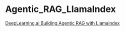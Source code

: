 # Agentic_RAG_LlamaIndex
[DeepLearning.ai Building Agentic RAG with Llamaindex](https://www.deeplearning.ai/short-courses/building-agentic-rag-with-llamaindex/)
